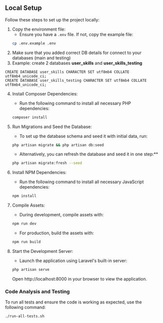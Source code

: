 ## Local Setup

Follow these steps to set up the project locally:

1. Copy the environment file:
    * Ensure you have a `.env` file. If not, copy the example file:
   ```bash
   cp .env.example .env
   ```
2. Make sure that you added correct DB details for connect to your databases (main and testing)
3. Example: create 2 databases **user_skills** and **user_skills_testing**
```mysql
CREATE DATABASE user_skills CHARACTER SET utf8mb4 COLLATE utf8mb4_unicode_ci;
CREATE DATABASE user_skills_testing CHARACTER SET utf8mb4 COLLATE utf8mb4_unicode_ci;
```
4. Install Composer Dependencies:
   * Run the following command to install all necessary PHP dependencies:
    ```bash
    composer install
    ```

5. Run Migrations and Seed the Database:
    * To set up the database schema and seed it with initial data, run:
   ```bash
   php artisan migrate && php artisan db:seed
   ```
   * Alternatively, you can refresh the database and seed it in one step:**
   ```bash
   php artisan migrate:fresh --seed
   ```

6. Install NPM Dependencies:
   * Run the following command to install all necessary JavaScript dependencies:
   ```bash
   npm install
   ```
7. Compile Assets:
   * During development, compile assets with:
   ```bash
   npm run dev
   ```
   * For production, build the assets with:
   ```bash
   npm run build
   ```
8. Start the Development Server:
   * Launch the application using Laravel's built-in server:
   ```bash
   php artisan serve
   ```
   Open http://localhost:8000 in your browser to view the application.


### Code Analysis and Testing
To run all tests and ensure the code is working as expected, use the following command:
```bash
./run-all-tests.sh
```


